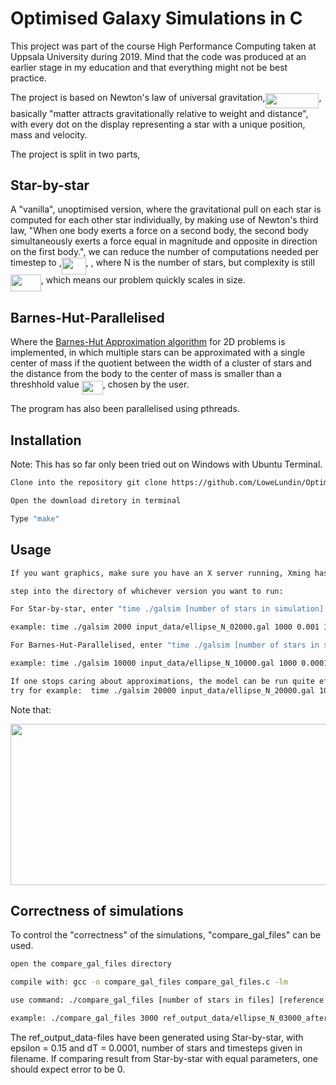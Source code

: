 # Optimised Galaxy Simulations in C

This project was part of the course High Performance Computing taken at Uppsala University during 2019. Mind that the code was produced at an earlier stage in my education and that everything might not be best practice.

The project is based on Newton's law of universal gravitation,<img src="/tex/ebe1a6a00f5417138a18fd859a6bb504.svg?invert_in_darkmode&sanitize=true" align=middle width=85.82971649999999pt height=23.388043799999995pt/>, basically "matter attracts gravitationally relative to weight and distance", with every dot on the display representing a star with a unique position, mass and velocity.

The project is split in two parts,

## Star-by-star

A "vanilla", unoptimised version, where the gravitational pull on each star is computed for each other star individually, by making use of Newton's third law, "When one body exerts a force on a second body, the second body simultaneously exerts a force equal in magnitude and opposite in direction on the first body.", we can reduce the number of computations needed per timestep to ,<img src="/tex/1543c1876e3d20ade9401dccfef3689a.svg?invert_in_darkmode&sanitize=true" align=middle width=38.812847699999985pt height=26.76175259999998pt/>, , where N is the number of stars, but complexity is still <img src="/tex/8e90dbe2d3ca28b3ad0012cb03e7ead6.svg?invert_in_darkmode&sanitize=true" align=middle width=48.70330244999999pt height=26.76175259999998pt/>, which means our problem quickly scales in size.

## Barnes-Hut-Parallelised

Where the [Barnes-Hut Approximation algorithm](https://en.wikipedia.org/wiki/Barnes%E2%80%93Hut_simulation) for 2D problems is implemented, in which multiple stars can be approximated with a single center of mass if the quotient between the width of a cluster of stars and the distance from the body to the center of mass is smaller than a  threshhold value <img src="/tex/20d4bcfec3faaaae8404a53c8fc76fb2.svg?invert_in_darkmode&sanitize=true" align=middle width=33.96649739999999pt height=22.831056599999986pt/>, chosen by the user. 

The program has also been parallelised using pthreads.

## Installation
Note: This has so far only been tried out on Windows with Ubuntu Terminal.

```bash
Clone into the repository git clone https://github.com/LoweLundin/Optimised-galaxy-simulations-in-C

Open the download diretory in terminal

Type "make"
```

## Usage

```bash
If you want graphics, make sure you have an X server running, Xming has been used in development.

step into the directory of whichever version you want to run:

For Star-by-star, enter "time ./galsim [number of stars in simulation] [input file to read] [number of timesteps to run] [delta t] [graphics on/off boolean]"

example: time ./galsim 2000 input_data/ellipse_N_02000.gal 1000 0.001 1

For Barnes-Hut-Parallelised, enter "time ./galsim [number of stars in simulation] [input file to read] [number of timesteps to run] [delta t] [theta_max]  [graphics on/off boolean] [number of threads to run on]"

example: time ./galsim 10000 input_data/ellipse_N_10000.gal 1000 0.0001 0.25 1 4

If one stops caring about approximations, the model can be run quite effectively with Barnes-Hut, 
try for example:  time ./galsim 20000 input_data/ellipse_N_20000.gal 1000 0.001 1 1 4
```
Note that:
<p align="center"><img src="/tex/9e0ff4cc4213a3cd15e7844defca711a.svg?invert_in_darkmode&sanitize=true" align=middle width=676.8955676999999pt height=257.8995507pt/></p>

## Correctness of simulations

To control the "correctness" of the simulations, "compare_gal_files" can be used.

```bash
open the compare_gal_files directory

compile with: gcc -o compare_gal_files compare_gal_files.c -lm

use command: ./compare_gal_files [number of stars in files] [reference output data file] [result from last simulation, stored in "result.gal"] 

example: ./compare_gal_files 3000 ref_output_data/ellipse_N_03000_after100steps.gal ../result.gal
```

The ref_output_data-files have been generated using Star-by-star, with epsilon = 0.15 and dT = 0.0001, number of stars and timesteps given in filename. If comparing result from Star-by-star with equal parameters, one should expect error to be 0.
